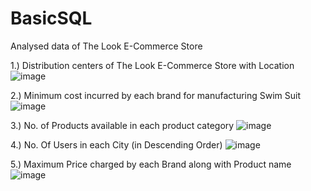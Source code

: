 # BasicSQL
Analysed data of The Look E-Commerce Store

1.) Distribution centers of The Look E-Commerce Store with Location
![image](https://user-images.githubusercontent.com/100945160/156884779-07343efd-800e-44a0-857a-40fa1682ca45.png)



2.) Minimum cost incurred by each brand for manufacturing Swim Suit
![image](https://user-images.githubusercontent.com/100945160/156886012-b4da7960-a515-43b9-b9dc-6447990c2c5f.png)



3.) No. of Products available in each product category
![image](https://user-images.githubusercontent.com/100945160/156886259-061611d1-827a-4ec6-b01e-5723401bd6d6.png)



4.)  No. Of Users in each City (in Descending Order)
![image](https://user-images.githubusercontent.com/100945160/156886507-78407d1e-47c9-4ee5-b572-d01ecf879d95.png)


5.) Maximum Price charged by each Brand along with Product name
![image](https://user-images.githubusercontent.com/100945160/156884573-a10353b1-be08-4ac4-baeb-31161103bf35.png)



